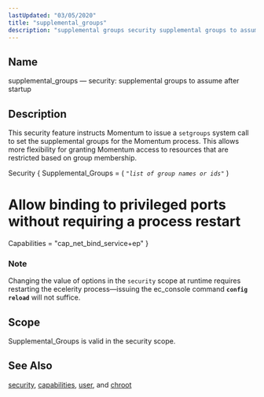```yaml
---
lastUpdated: "03/05/2020"
title: "supplemental_groups"
description: "supplemental groups security supplemental groups to assume after startup This security feature instructs Momentum to issue a setgroups system call to set the supplemental groups for the Momentum process This allows more flexibility for granting Momentum access to resources that are restricted based on group membership Example 72 10 supplemental..."
---
```


<a name="conf.ref.supplemental_groups"></a> 
## Name

supplemental_groups — security: supplemental groups to assume after startup

<a name="idp26684784"></a> 
## Description

This security feature instructs Momentum to issue a `setgroups` system call to set the supplemental groups for the Momentum process. This allows more flexibility for granting Momentum access to resources that are restricted based on group membership.

<a name="conf.ref.supplemental_groups.example"></a> 


Security {
  Supplemental_Groups = ( *`"list of group names or ids"`*                         )
  # Allow binding to privileged ports without requiring a process restart  
  Capabilities = "cap_net_bind_service+ep"
}

### Note

Changing the value of options in the `security` scope at runtime requires restarting the ecelerity process—issuing the ec_console command **`config reload`**         will not suffice.

<a name="idp26692272"></a> 
## Scope

Supplemental_Groups is valid in the security scope.

<a name="idp26694112"></a> 
## See Also

[security](/momentum/4/config/ref-security), [capabilities](/momentum/4/config/ref-capabilities), [user](/momentum/4/config/ref-user), and [chroot](/momentum/4/config/ref-chroot)